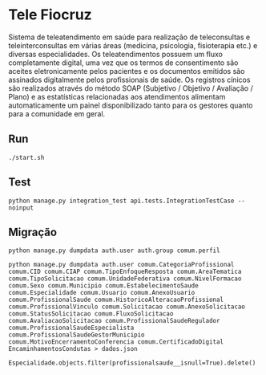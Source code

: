# Tele Fiocruz


Sistema de teleatendimento em saúde para realização de teleconsultas e teleinterconsultas em várias áreas (medicina, psicologia, fisioterapia etc.) e diversas especialidades. Os teleatendimentos possuem um fluxo completamente digital, uma vez que os termos de consentimento são aceites eletronicamente pelos pacientes e os documentos emitidos são assinados digitalmente pelos profissionais de saúde. Os registros cínicos são realizados através do método SOAP (Subjetivo / Objetivo / Avaliação / Plano) e as estatísticas relacionadas aos atendimentos alimentam automaticamente um painel disponibilizado tanto para os gestores quanto para a comunidade em geral.

## Run

```
./start.sh
```

## Test

```
python manage.py integration_test api.tests.IntegrationTestCase --noinput
```

## Migração

```
python manage.py dumpdata auth.user auth.group comum.perfil

python manage.py dumpdata auth.user comum.CategoriaProfissional comum.CID comum.CIAP comum.TipoEnfoqueResposta comum.AreaTematica comum.TipoSolicitacao comum.UnidadeFederativa comum.NivelFormacao comum.Sexo comum.Municipio comum.EstabelecimentoSaude comum.Especialidade comum.Usuario comum.AnexoUsuario comum.ProfissionalSaude comum.HistoricoAlteracaoProfissional comum.ProfissionalVinculo comum.Solicitacao comum.AnexoSolicitacao comum.StatusSolicitacao comum.FluxoSolicitacao comum.AvaliacaoSolicitacao comum.ProfissionalSaudeRegulador comum.ProfissionalSaudeEspecialista comum.ProfissionalSaudeGestorMunicipio comum.MotivoEncerramentoConferencia comum.CertificadoDigital EncaminhamentosCondutas > dados.json

```

```
Especialidade.objects.filter(profissionalsaude__isnull=True).delete()
```

